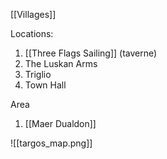 [[Villages]]

Locations:
1. [[Three Flags Sailing]] (taverne)
2. The Luskan Arms
3. Triglio
4. Town Hall

Area
1. [[Maer Dualdon]]

![[targos_map.png]]